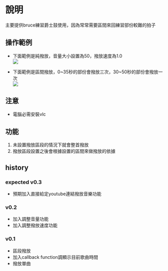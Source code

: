# 說明
主要提供bruce練習爵士鼓使用，因為常常需要區間來回練習部份較難的拍子
## 操作範例
* 下面範例是純撥放，音量大小設置為50，撥放速度為1.0  
![](https://hackmd-prod-images.s3-ap-northeast-1.amazonaws.com/uploads/upload_2e60574f0d119de1ab803ab750813b31.png?AWSAccessKeyId=AKIA3XSAAW6AWSKNINWO&Expires=1681952198&Signature=zQULvaZLniOh2iL8arz50SZcTYE%3D)
  
* 下面範例是區間撥放，0~35秒的部份會撥放三次，30~50秒的部份會撥放一次  
![](https://hackmd-prod-images.s3-ap-northeast-1.amazonaws.com/uploads/upload_f8cc9c0b062b4393849ff50f4f486a93.png?AWSAccessKeyId=AKIA3XSAAW6AWSKNINWO&Expires=1681952337&Signature=O4u7VUxUqNuHgrVgzD7p53%2BmX30%3D)
## 注意
* 電腦必需安裝vlc
## 功能
1. 未設置撥放區段的情況下就會整首撥放
2. 撥放區段設置之後會根據設置的區間來做撥放的依據
## history
### expected v0.3
* 預期加入直接給定youtube連結撥放音樂功能
### v0.2
* 加入調整音量功能
* 加入調整撥放速度功能
### v0.1
* 區段撥放
* 加入callback function調顯示目前歌曲時間
* 撥放單曲
